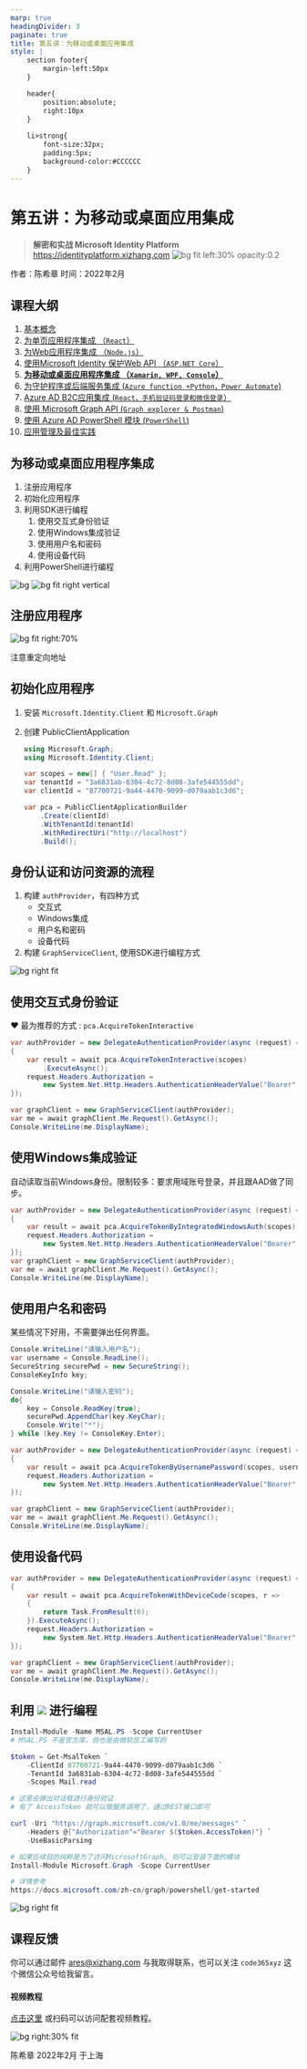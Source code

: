 ```yaml
---
marp: true
headingDivider: 3
paginate: true
title: 第五讲：为移动或桌面应用集成
style: |
    section footer{
        margin-left:50px
    }

    header{
        position:absolute;
        right:10px
    }
    
    li>strong{
        font-size:32px;
        padding:5px;
        background-color:#CCCCCC
    }
---
```


# 第五讲：为移动或桌面应用集成
> **解密和实战 Microsoft Identity Platform**  https://identityplatform.xizhang.com
![bg fit left:30% opacity:0.2](images/aad.png)


作者：陈希章
时间：2022年2月


## 课程大纲
<!--
footer: '**解密和实战 Microsoft Identity Platform**  https://identityplatform.xizhang.com'
-->

1. [基本概念](module1-overview.md)
1. [为单页应用程序集成 （`React`）](module2-spa.md)
1. [为Web应用程序集成 （`Node.js`）](module3-webapp.md)
1. [使用Microsoft Identity 保护Web API （`ASP.NET Core`）](module4-webapi.md)
1. **[为移动或桌面应用程序集成 （`Xamarin, WPF, Console`）](module5-desktop-mobile.md)**
1. [为守护程序或后端服务集成 (`Azure function +Python，Power Automate`)](module6-deamon-service.md)
1. [Azure AD B2C应用集成 (`React，手机验证码登录和微信登录`） ](module7-b2c.md)
1. [使用 Microsoft Graph API (`Graph explorer & Postman`)](module8-msgraph.md)
1. [使用 Azure AD PowerShell 模块 (`PowerShell`)](module9-powershell.md)
1. [应用管理及最佳实践](module10-bestpractices.md)

## <!-- fit --> 为移动或桌面应用程序集成

1. 注册应用程序
1. 初始化应用程序
1. 利用SDK进行编程
    1. 使用交互式身份验证
    1. 使用Windows集成验证
    1. 使用用户名和密码
    1. 使用设备代码
1. 利用PowerShell进行编程


![bg](images/ios-andorid.png)
![bg fit right vertical](images/winui.png)


## 注册应用程序
<!-- _footer: '' -->
![bg fit right:70%](images/azuread-app-desktop.png)

注意重定向地址

## 初始化应用程序

1. 安装 `Microsoft.Identity.Client` 和 `Microsoft.Graph`
1. 创建 PublicClientApplication

    ```csharp
    using Microsoft.Graph;
    using Microsoft.Identity.Client;

    var scopes = new[] { "User.Read" };
    var tenantId = "3a6831ab-6304-4c72-8d08-3afe544555dd";
    var clientId = "87700721-9a44-4470-9099-d079aab1c3d6";

    var pca = PublicClientApplicationBuilder
        .Create(clientId)
        .WithTenantId(tenantId)
        .WithRedirectUri("http://localhost")
        .Build();

    ```

## 身份认证和访问资源的流程
<!-- _footer: '' -->
1. 构建 `authProvider`，有四种方式
    - 交互式 
    - Windows集成 
    - 用户名和密码 
    - 设备代码
1. 构建 `GraphServiceClient`, 使用SDK进行编程方式

![bg right fit](images/azuread-desktop-advance.png)

## 使用交互式身份验证

:heart: 最为推荐的方式 : `pca.AcquireTokenInteractive`  

```csharp
var authProvider = new DelegateAuthenticationProvider(async (request) =>
{
    var result = await pca.AcquireTokenInteractive(scopes)
        .ExecuteAsync();
    request.Headers.Authorization =
        new System.Net.Http.Headers.AuthenticationHeaderValue("Bearer", result.AccessToken);
});

var graphClient = new GraphServiceClient(authProvider);
var me = await graphClient.Me.Request().GetAsync();
Console.WriteLine(me.DisplayName);
```

## 使用Windows集成验证

自动读取当前Windows身份。限制较多：要求用域账号登录，并且跟AAD做了同步。

```csharp
var authProvider = new DelegateAuthenticationProvider(async (request) =>
{
    var result = await pca.AcquireTokenByIntegratedWindowsAuth(scopes).ExecuteAsync();
    request.Headers.Authorization =
        new System.Net.Http.Headers.AuthenticationHeaderValue("Bearer", result.AccessToken);
});
var graphClient = new GraphServiceClient(authProvider);
var me = await graphClient.Me.Request().GetAsync();
Console.WriteLine(me.DisplayName);

```

## 使用用户名和密码
<!-- _footer: '' -->
某些情况下好用，不需要弹出任何界面。
```csharp
Console.WriteLine("请输入用户名");
var username = Console.ReadLine();
SecureString securePwd = new SecureString();
ConsoleKeyInfo key;

Console.WriteLine("请输入密码");
do{
    key = Console.ReadKey(true);
    securePwd.AppendChar(key.KeyChar);
    Console.Write("*");
} while (key.Key != ConsoleKey.Enter);

var authProvider = new DelegateAuthenticationProvider(async (request) =>
{
    var result = await pca.AcquireTokenByUsernamePassword(scopes, username, securePwd).ExecuteAsync();
    request.Headers.Authorization =
        new System.Net.Http.Headers.AuthenticationHeaderValue("Bearer", result.AccessToken);
});

var graphClient = new GraphServiceClient(authProvider);
var me = await graphClient.Me.Request().GetAsync();
Console.WriteLine(me.DisplayName);
```

## 使用设备代码

```csharp
var authProvider = new DelegateAuthenticationProvider(async (request) =>
{
    var result = await pca.AcquireTokenWithDeviceCode(scopes, r =>
    {
        return Task.FromResult(0);
    }).ExecuteAsync();
    request.Headers.Authorization =
        new System.Net.Http.Headers.AuthenticationHeaderValue("Bearer", result.AccessToken);
});

var graphClient = new GraphServiceClient(authProvider);
var me = await graphClient.Me.Request().GetAsync();
Console.WriteLine(me.DisplayName);

```


## 利用 ![](images/powershell.png) 进行编程

```powershell
Install-Module -Name MSAL.PS -Scope CurrentUser
# MSAL.PS 不是官方库，但也是由微软员工编写的

$token = Get-MsalToken `
    -ClientId 87700721-9a44-4470-9099-d079aab1c3d6 `
    -TenantId 3a6831ab-6304-4c72-8d08-3afe544555dd `
    -Scopes Mail.read

# 这里会弹出对话框进行身份验证
# 有了 AccessToken 就可以做服务调用了，通过REST接口即可

curl -Uri "https://graph.microsoft.com/v1.0/me/messages" `
    -Headers @{"Authorization"="Bearer $($token.AccessToken)"} `
    -UseBasicParsing

# 如果后续目的纯粹是为了访问MicrosoftGraph, 则可以安装下面的模块 
Install-Module Microsoft.Graph -Scope CurrentUser

# 详情参考 
https://docs.microsoft.com/zh-cn/graph/powershell/get-started
```

![bg right fit](images/get-msal-token.png)




## 课程反馈

你可以通过邮件 <ares@xizhang.com> 与我取得联系，也可以关注 `code365xyz` 这个微信公众号给我留言。

#### 视频教程

[点击这里](https://study.163.com/course/introduction.htm?courseId=1212500806&share=2&shareId=400000000620030) 或扫码可以访问配套视频教程。

![bg right:30% fit](images/videocourse.png)


陈希章 2022年2月 于上海
